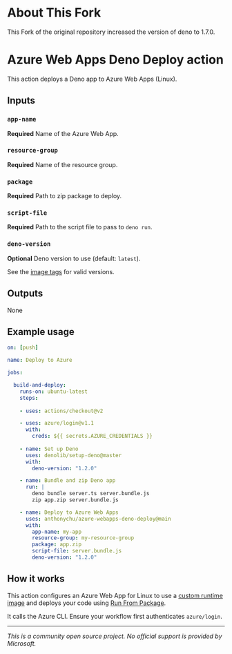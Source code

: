 # About This Fork

This Fork of the original repository increased the version of deno to 1.7.0.

# Azure Web Apps Deno Deploy action

This action deploys a Deno app to Azure Web Apps (Linux).

## Inputs

### `app-name`

**Required** Name of the Azure Web App.

### `resource-group`

**Required** Name of the resource group.

### `package`

**Required** Path to zip package to deploy.

### `script-file`

**Required** Path to the script file to pass to `deno run`.

### `deno-version`

**Optional** Deno version to use (default: `latest`).

See the [image tags](https://hub.docker.com/r/anthonychu/azure-webapps-deno/tags) for valid versions.

## Outputs

None

## Example usage

```yaml
on: [push]

name: Deploy to Azure

jobs:

  build-and-deploy:
    runs-on: ubuntu-latest
    steps:
    
    - uses: actions/checkout@v2

    - uses: azure/login@v1.1
      with:
        creds: ${{ secrets.AZURE_CREDENTIALS }}
    
    - name: Set up Deno
      uses: denolib/setup-deno@master
      with:
        deno-version: "1.2.0"

    - name: Bundle and zip Deno app
      run: |
        deno bundle server.ts server.bundle.js
        zip app.zip server.bundle.js

    - name: Deploy to Azure Web Apps
      uses: anthonychu/azure-webapps-deno-deploy@main
      with:
        app-name: my-app
        resource-group: my-resource-group
        package: app.zip
        script-file: server.bundle.js
        deno-version: "1.2.0"
```

## How it works

This action configures an Azure Web App for Linux to use a [custom runtime image](https://hub.docker.com/r/anthonychu/azure-webapps-deno) and deploys your code using [Run From Package](https://docs.microsoft.com/azure/azure-functions/run-functions-from-deployment-package).

It calls the Azure CLI. Ensure your workflow first authenticates `azure/login`.

---

*This is a community open source project. No official support is provided by Microsoft.*
